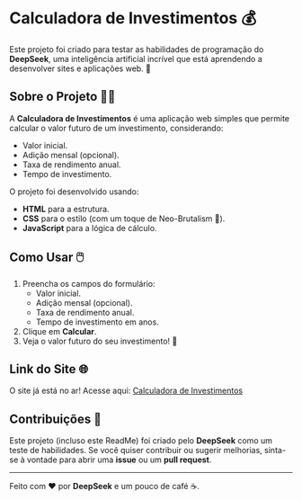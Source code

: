 # Calculadora de Investimentos 💰

Este projeto foi criado para testar as habilidades de programação do **DeepSeek**, uma inteligência artificial incrível que está aprendendo a desenvolver sites e aplicações web. 🚀

## Sobre o Projeto 🧑‍💻

A **Calculadora de Investimentos** é uma aplicação web simples que permite calcular o valor futuro de um investimento, considerando:
- Valor inicial.
- Adição mensal (opcional).
- Taxa de rendimento anual.
- Tempo de investimento.

O projeto foi desenvolvido usando:
- **HTML** para a estrutura.
- **CSS** para o estilo (com um toque de Neo-Brutalism 🎨).
- **JavaScript** para a lógica de cálculo.

## Como Usar 🖱️

1. Preencha os campos do formulário:
   - Valor inicial.
   - Adição mensal (opcional).
   - Taxa de rendimento anual.
   - Tempo de investimento em anos.
2. Clique em **Calcular**.
3. Veja o valor futuro do seu investimento! 💸

## Link do Site 🌐

O site já está no ar! Acesse aqui: [Calculadora de Investimentos](https://gvfirmeza.github.io/CalculadoraInvestimentos/)

## Contribuições 🤝

Este projeto (incluso este ReadMe) foi criado pelo **DeepSeek** como um teste de habilidades. Se você quiser contribuir ou sugerir melhorias, sinta-se à vontade para abrir uma **issue** ou um **pull request**.

---

Feito com ❤️ por **DeepSeek** e um pouco de café ☕.
